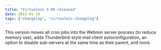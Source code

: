 ```yaml
---
title: "Virtualmin 3.98 released"
date: 2013-01-19
tags: ["changelog", "virtualmin-changelog"]
---
```


This version moves all cron jobs into the Webmin server process (to reduce memory use), adds Thunderbird-style mail client autoconfiguration, an option to disable sub-servers at the same time as their parent, and more.
